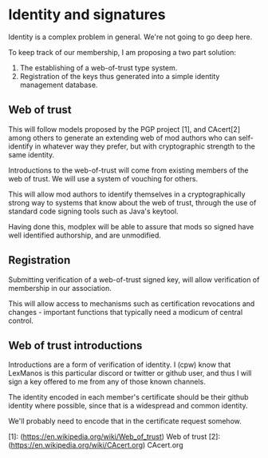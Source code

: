 # Identity and signatures

Identity is a complex problem in general. We're not going to go deep here.

To keep track of our membership, I am proposing a two part solution:
1. The establishing of a web-of-trust type system.
2. Registration of the keys thus generated into a simple identity management database.

## Web of trust

This will follow models proposed by the PGP project [1], and CAcert[2] among others to generate an extending web of mod authors who can self-identify in whatever way they prefer, but with cryptographic strength to the same identity.

Introductions to the web-of-trust will come from existing members of the web of trust. We will use a system of vouching for others.

This will allow mod authors to identify themselves in a cryptographically strong way to systems that know about the web of trust, through the use of standard code signing tools such as Java's keytool. 

Having done this, modplex will be able to assure that mods so signed have well identified authorship, and are unmodified.

## Registration

Submitting verification of a web-of-trust signed key, will allow verification of membership in our association.

This will allow access to mechanisms such as certification revocations and changes - important functions that typically need a modicum of central control.

## Web of trust introductions

Introductions are a form of verification of identity. I (cpw) know that LexManos is this particular discord or twitter or github user, and thus I will sign a key offered to me from any of those known channels.

The identity encoded in each member's certificate should be their github identity where possible, since that is a widespread and common identity.

We'll probably need to encode that in the certificate request somehow.


[1]: (https://en.wikipedia.org/wiki/Web_of_trust) Web of trust
[2]: (https://en.wikipedia.org/wiki/CAcert.org) CAcert.org